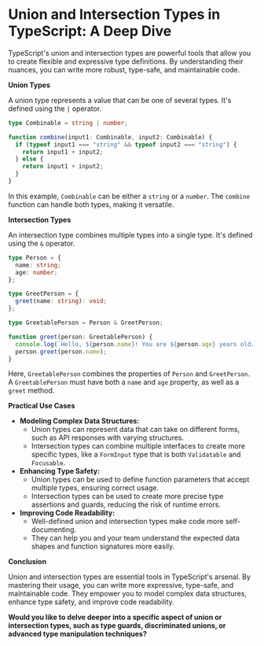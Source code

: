 # **Union and Intersection Types in TypeScript: A Deep Dive**

TypeScript's union and intersection types are powerful tools that allow you to create flexible and expressive type definitions. By understanding their nuances, you can write more robust, type-safe, and maintainable code.

**Union Types**

A union type represents a value that can be one of several types. It's defined using the `|` operator.

```typescript
type Combinable = string | number;

function combine(input1: Combinable, input2: Combinable) {
  if (typeof input1 === "string" && typeof input2 === "string") {
    return input1 + input2;
  } else {
    return input1 + input2;
  }
}
```

In this example, `Combinable` can be either a `string` or a `number`. The `combine` function can handle both types, making it versatile.

**Intersection Types**

An intersection type combines multiple types into a single type. It's defined using the `&` operator.

```typescript
type Person = {
  name: string;
  age: number;
};

type GreetPerson = {
  greet(name: string): void;
};

type GreetablePerson = Person & GreetPerson;

function greet(person: GreetablePerson) {
  console.log(`Hello, ${person.name}! You are ${person.age} years old.`);
  person.greet(person.name);
}
```

Here, `GreetablePerson` combines the properties of `Person` and `GreetPerson`. A `GreetablePerson` must have both a `name` and `age` property, as well as a `greet` method.

**Practical Use Cases**

- **Modeling Complex Data Structures:**
  - Union types can represent data that can take on different forms, such as API responses with varying structures.
  - Intersection types can combine multiple interfaces to create more specific types, like a `FormInput` type that is both `Validatable` and `Focusable`.
- **Enhancing Type Safety:**
  - Union types can be used to define function parameters that accept multiple types, ensuring correct usage.
  - Intersection types can be used to create more precise type assertions and guards, reducing the risk of runtime errors.
- **Improving Code Readability:**
  - Well-defined union and intersection types make code more self-documenting.
  - They can help you and your team understand the expected data shapes and function signatures more easily.

**Conclusion**

Union and intersection types are essential tools in TypeScript's arsenal. By mastering their usage, you can write more expressive, type-safe, and maintainable code. They empower you to model complex data structures, enhance type safety, and improve code readability.

**Would you like to delve deeper into a specific aspect of union or intersection types, such as type guards, discriminated unions, or advanced type manipulation techniques?**
